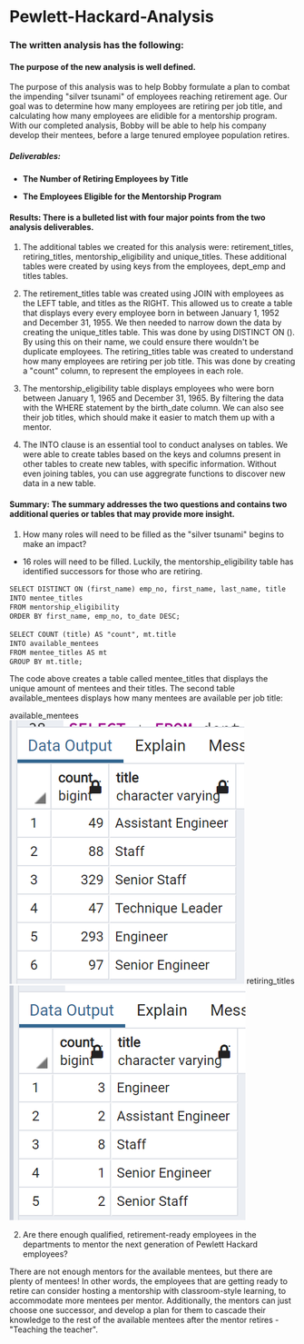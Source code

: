 # Pewlett-Hackard-Analysis

### The written analysis has the following:

#### The purpose of the new analysis is well defined.

The purpose of this analysis was to help Bobby formulate a plan to combat the impending "silver tsunami" of employees reaching retirement age. Our goal was to determine how many employees are retiring per job title, and calculating how many employees are elidible for a mentorship program. With our completed analysis, Bobby will be able to help his company develop their mentees, before a large tenured employee population retires.

##### Deliverables: 

- **The Number of Retiring Employees by Title**

- **The Employees Eligible for the Mentorship Program**

#### Results: There is a bulleted list with four major points from the two analysis deliverables.

1. The additional tables we created for this analysis were: retirement_titles, retiring_titles, mentorship_eligibility and unique_titles. These additional tables were created by using keys from the employees, dept_emp and titles tables. 

2. The retirement_titles table was created using JOIN with employees as the LEFT table, and titles as the RIGHT. This allowed us to create a table that displays every every employee born in between January 1, 1952 and December 31, 1955. We then needed to narrow down the data by creating the unique_titles table. This was done by using DISTINCT ON (). By using this on their name, we could ensure there wouldn't be duplicate employees. The retiring_titles table was created to understand how many employees are retiring per job title. This was done by creating a "count" column, to represent the employees in each role. 

3. The mentorship_eligibility table displays employees who were born between January 1, 1965 and December 31, 1965. By filtering the data with the WHERE statement by the birth_date column. We can also see their job titles, which should make it easier to match them up with a mentor. 

4. The INTO clause is an essential tool to conduct analyses on tables. We were able to create tables based on the keys and columns present in other tables to create new tables, with specific information. Without even joining tables, you can use aggregrate functions to discover new data in a new table.

#### Summary: The summary addresses the two questions and contains two additional queries or tables that may provide more insight.

1. How many roles will need to be filled as the "silver tsunami" begins to make an impact?

- 16 roles will need to be filled. Luckily, the mentorship_eligibility table has identified successors for those who are retiring. 
```
SELECT DISTINCT ON (first_name) emp_no, first_name, last_name, title
INTO mentee_titles
FROM mentorship_eligibility
ORDER BY first_name, emp_no, to_date DESC;

SELECT COUNT (title) AS "count", mt.title
INTO available_mentees
FROM mentee_titles AS mt
GROUP BY mt.title;
```

The code above creates a table called mentee_titles that displays the unique amount of mentees and their titles. The second table available_mentees displays how many mentees are available per job title:

available_mentees![available_mentee](https://github.com/jmalauss/Pewlett-Hackard-Analysis/blob/main/Pewlett-Hackard-Analysis_Folder/available_mentees_table.png)
retiring_titles![retiring_titles](https://github.com/jmalauss/Pewlett-Hackard-Analysis/blob/main/Pewlett-Hackard-Analysis_Folder/retiring_titles_table.png)

2. Are there enough qualified, retirement-ready employees in the departments to mentor the next generation of Pewlett Hackard employees?

There are not enough mentors for the available mentees, but there are plenty of mentees! In other words, the employees that are getting ready to retire can consider hosting a mentorship with classroom-style learning, to accommodate more mentees per mentor. Additionally, the mentors can just choose one successor, and develop a plan for them to cascade their knowledge to the rest of the available mentees after the mentor retires - "Teaching the teacher".
